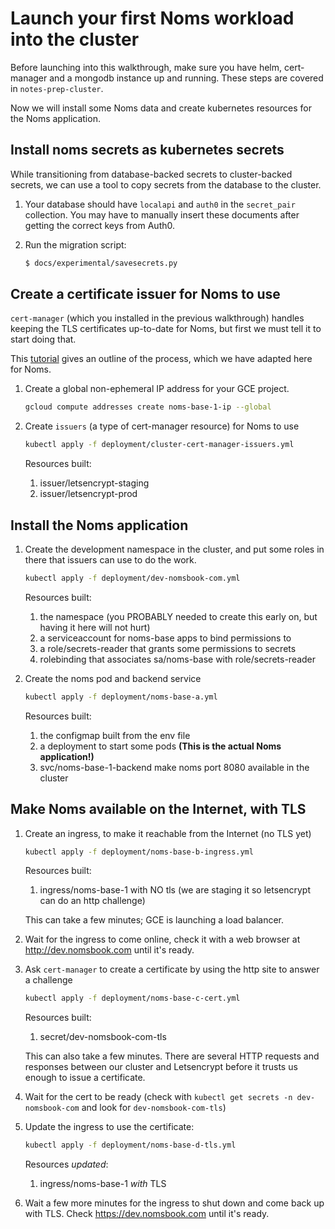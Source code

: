 # Launch your first Noms workload into the cluster

Before launching into this walkthrough, make sure you have helm, cert-manager and a mongodb instance up and running. These steps are covered in `notes-prep-cluster`.

Now we will install some Noms data and create kubernetes resources for the Noms application.

## Install noms secrets as kubernetes secrets

While transitioning from database-backed secrets to cluster-backed secrets, we can use a tool to copy secrets from the database to the cluster.

1. Your database should have `localapi` and `auth0` in the `secret_pair` collection. You may have to manually insert these documents after getting the correct keys from Auth0.

1. Run the migration script:
    ```bash
    $ docs/experimental/savesecrets.py
    ```


## Create a certificate issuer for Noms to use

`cert-manager` (which you installed in the previous walkthrough) handles keeping the
TLS certificates up-to-date for Noms, but first we must tell it to start doing that.

This [tutorial](https://github.com/ahmetb/gke-letsencrypt) gives an outline of the process, which we have adapted here for Noms.

1. Create a global non-ephemeral IP address for your GCE project.
    ```bash
    gcloud compute addresses create noms-base-1-ip --global
    ```

1. Create `issuers` (a type of cert-manager resource) for Noms to use
    ```bash
    kubectl apply -f deployment/cluster-cert-manager-issuers.yml
    ```
    Resources built:
      1. issuer/letsencrypt-staging
      1. issuer/letsencrypt-prod


## Install the Noms application

1. Create the development namespace in the cluster, and put some roles in there that
   issuers can use to do the work.
    ```bash
    kubectl apply -f deployment/dev-nomsbook-com.yml
    ```
    Resources built:
      1. the namespace (you PROBABLY needed to create this early on, but having it here will not hurt)
      1. a serviceaccount for noms-base apps to bind permissions to
      1. a role/secrets-reader that grants some permissions to secrets
      1. rolebinding that associates sa/noms-base with role/secrets-reader

1. Create the noms pod and backend service
    ```bash
    kubectl apply -f deployment/noms-base-a.yml
    ```
    Resources built:
      1. the configmap built from the env file
      1. a deployment to start some pods **(This is the actual Noms application!)**
      1. svc/noms-base-1-backend make noms port 8080 available in the cluster


## Make Noms available on the Internet, with TLS

1. Create an ingress, to make it reachable from the Internet (no TLS yet)
    ```bash
    kubectl apply -f deployment/noms-base-b-ingress.yml
    ```
    Resources built:
      1. ingress/noms-base-1 with NO tls (we are staging it so letsencrypt can do an http challenge)

    This can take a few minutes; GCE is launching a load balancer.

1. Wait for the ingress to come online, check it with a web browser at http://dev.nomsbook.com until it's ready.

1. Ask `cert-manager` to create a certificate by using the http site to answer a challenge
    ```bash
    kubectl apply -f deployment/noms-base-c-cert.yml
    ```
    Resources built:
      1. secret/dev-nomsbook-com-tls

    This can also take a few minutes. There are several HTTP requests and responses between our cluster and Letsencrypt before it trusts us enough to issue a certificate.

1. Wait for the cert to be ready (check with `kubectl get secrets -n dev-nomsbook-com` and look for `dev-nomsbook-com-tls`)

1. Update the ingress to use the certificate:
    ```bash
    kubectl apply -f deployment/noms-base-d-tls.yml
    ```

    Resources *updated*:
      1. ingress/noms-base-1 *with* TLS

1. Wait a few more minutes for the ingress to shut down and come back up with TLS. Check https://dev.nomsbook.com until it's ready.

